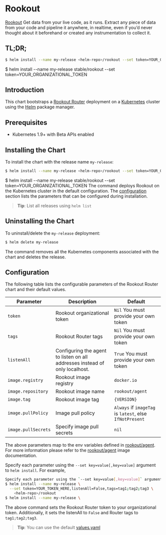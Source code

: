 # Rookout

[Rookout](http://rookout.com/) Get data from your live code, as it runs. Extract any piece of data from your code and pipeline it anywhere, in realtime, even if you’d never thought about it beforehand or created any instrumentation to collect it.

## TL;DR;

```bash
$ helm install --name my-release <helm-repo>/rookout --set token=YOUR_ORGANIZATIONAL_TOKEN
```

$ helm install --name my-release stable/rookout --set token=YOUR_ORGANIZATIONAL_TOKEN
## Introduction

This chart bootstraps a [Rookout Router](https://docs.rookout.com/docs/installation-agent.html) deployment on a [Kubernetes](http://kubernetes.io) cluster using the [Helm](https://helm.sh) package manager.

## Prerequisites

- Kubernetes 1.9+ with Beta APIs enabled

## Installing the Chart

To install the chart with the release name `my-release`:

```bash
$ helm install --name my-release <helm-repo>/rookout --set token=YOUR_ORGANIZATIONAL_TOKEN
```

$ helm install --name my-release stable/rookout --set token=YOUR_ORGANIZATIONAL_TOKEN
The command deploys Rookout on the Kubernetes cluster in the default configuration. The [configuration](#configuration) section lists the parameters that can be configured during installation.

> **Tip**: List all releases using `helm list`

## Uninstalling the Chart

To uninstall/delete the `my-release` deployment:

```bash
$ helm delete my-release
```

The command removes all the Kubernetes components associated with the chart and deletes the release.

## Configuration

The following table lists the configurable parameters of the Rookout Router chart and their default values.

|            Parameter              |              Description                 |                          Default                        | 
| --------------------------------- | ---------------------------------------- | ------------------------------------------------------- |
| `token`                           | Rookout organizational token             | `Nil` You must provide your own token                   |  
| `tags`                            | Rookout Router tags                      | `Nil` You must provide your own token                   |                         
| `listenAll`                       | Configuring the agent to listen on all addresses instead of only localhost.                      | `True` You must provide your own token |               
| `image.registry`                  | Rookout image registry                   | `docker.io`                                             |
| `image.repository`                | Rookout image name                       | `rookout/agent`                                         |
| `image.tag`                       | Rookout image tag                        | `{VERSION}`                                             |
| `image.pullPolicy`                | Image pull policy                        | `Always` if `imageTag` is `latest`, else `IfNotPresent` |
| `image.pullSecrets`               | Specify image pull secrets               | `nil`                                                   |


The above parameters map to the env variables defined in [rookout/agent](https://docs.rookout.com/docs/agent.html). For more information please refer to the [rookout/agent](https://hub.docker.com/r/rookout/agent/) image documentation.

Specify each parameter using the `--set key=value[,key=value]` argument to `helm install`. For example,

```bash
Specify each parameter using the `--set key=value[,key=value]` argument to `helm install`. For example,
$ helm install --name my-release \
  --set token=YOUR_TOKEN_HERE,listenAll=False,tags=tag1;tag2;tag3 \
    <helm-repo>/rookout
$ helm install --name my-release \
```

The above command sets the Rookout Router token to your organizational token. Additionally, it sets the listenAll to `False` and Router tags to `tag1;tag2;tag3`.

> **Tip**: You can use the default [values.yaml](values.yaml)
